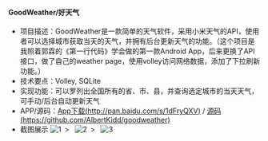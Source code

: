 #### **GoodWeather/好天气**
 * 项目描述：GoodWeather是一款简单的天气软件，采用小米天气的API，使用者可以选择城市获取当天的天气，并拥有后台更新天气的功能。（这个项目是我照着郭霖的《第一行代码》学会做的第一款Android App，后来更换了API接口，做了自己的weather page，使用volley访问网络数据，添加了下拉刷新功能。）
 * 技术要点：Volley, SQLite
 * 实现功能：可以罗列出全国所有的省、市、县，并查询选定城市的当天天气，可手动/后台自动更新天气
 * APP/源码：[App下载(http://pan.baidu.com/s/1dFryQXV)](http://pan.baidu.com/s/1dFryQXV) / [源码(https://github.com/AlbertKidd/goodweather)](https://github.com/AlbertKidd/goodweather)
 * 截图展示
![1](https://nbspoq.dm2301.livefilestore.com/y3mzsa_2oLkzoypVG7u96tqPsKdVHxLSo-1JX1S7PVVQCuk-UcA-x7wATSdqAwwYH6-p4LN9eL3hmMKVEVx0q_PFu7D9xgy7tkh8qbTTL1QyMZdfus2_hMnem570YbdygZS9xDcngljwNMHeYYYM0SiFw?width=144&height=256&cropmode=none)&ensp;>&ensp; ![2](https://kftqaw.dm2301.livefilestore.com/y3m88pOAvnYDtI3zDY_EAO4e54tln14gs4kM75qemUq6yeyDHbDHN2qbRjXSLSYgpguAuepFNoUKKsuvhp744u5-8UMhEvHFnsZJ4JT0rrijDCFD6ReN5jDF6_dzTtNV1LaeIE8EbinaKpWyUyZaKuZtw?width=144&height=256&cropmode=none)&ensp;>&ensp; ![3](https://kfu1jg.dm2301.livefilestore.com/y3mzIt2ho0iliLOOiJX_OWHrNMnyLRAz5-b8dq8aP5UEueSMUuaaf-nENos1Je_pSHd9GHVN31HBtdO-KGMC2PIFq-HbM9xZAk7cFjbsTDxF7a2sVxONXcU5AbfajjcXJa0CHwntG9NfbELKo91rDvigQ?width=144&height=256&cropmode=none)
